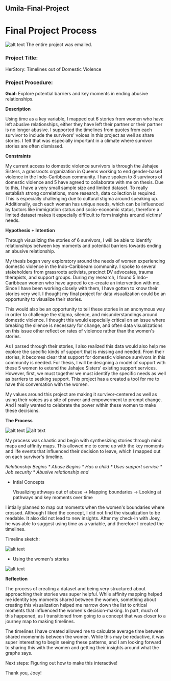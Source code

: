 ## Umila-Final-Project
# Final Project Process

![alt text](https://github.com/umila2/Umila-Final-Project/blob/master/Part%201-100.jpg)
The entire project was emailed.

### Project Title: 
HerStory: Timelines out of Domestic Violence

### Project Procedure: 
**Goal:**
Explore potential barriers and key moments in ending abusive relationships.  

**Description**

Using time as a key variable, I mapped out 6 stories from women who have left abusive relationships, either they have left their partner or their partner is no longer abusive.
I supported the timelines from quotes from each survivor to include the survivors' voices in this project as well as share stories. I felt that was especially important in a climate where survivor stories are often dismissed.


**Constraints**

My current access to domestic violence survivors is through the Jahajee Sisters, a grassroots organization in Queens working to end gender-based violence in the Indo-Caribbean community.  I have spoken to 8 survivors of domestic violence and 5 have agreed to collaborate with me on thesis.  Due to this, I have a very small sample size and limited dataset.  To really establish strong correlations, more research, data collection is required. This is especially challenging due to cultural stigma around speaking up.  Additionally, each each woman has unique needs, which can be influenced by factors like immigration status and socio-economic status, therefore a limited dataset makes it especially difficult to form insights around victims' needs.

**Hypothesis + Intention**

Through visualizing the stories of 6 survivors, I will be able to identify relationships between key moments and potential barriers towards ending an abusive relationship.

My thesis began very exploratory around the needs of women experiencing domestic violence in the Indo-Caribbeam community.   I spoke to several stakeholders from grassroots activists, precinct DV advocates, trauma therapists, and support groups. During my research, I found 5 Indo-Caribbean women who have agreed to co-create an intervention with me.  Since I have been working closely with them, I have gotten to know their stories very well. I thought my final project for data visualization could be an opportunity to visualize their stories.

This would also be an opportunity to tell these stories in an anonymous way in order to challenge the stigma, silence, and misunderstandings around domestic violence.  I thought this would especially critical on an issue where breaking the silence is necessary for change, and often data visualizations on this issue other reflect on rates of violence rather than the women's stories.

As I parsed through their stories, I also realized this data would also help me explore the specific kinds of support that is missing and needed.  From their stories, it becomes clear that support for domestic violence survivors in this community is needed. For thesis, I will be designing a model of support with these 5 women to extend the Jahajee Sisters' existing support services.  However, first, we must together we must identify the specific needs as well as barriers to seeking support. This project has a created a tool for me to have this conversation with the women. 

My values around this project are making it survivor-centered as well as using their voices as a site of power and empowerment to prompt change.  And I really wanted to celebrate the power within these women to make these decisions.

**The Process**

![alt text](https://github.com/umila2/Umila-Final-Project/blob/master/_affinity%20map.png) 
![alt text](https://github.com/umila2/Umila-Final-Project/blob/master/_mind%20map.png)


My process was chaotic and begin with synthesizing stories through mind maps and affinity maps.  This allowed me to come up with the key moments and life events that influenced their decision to leave, which I mapped out on each survivor's timeline.

*Relationship Begins * Abuse Begins * Has a child * Uses support service * Job security * Abusive relationship end*

* Intial Concepts

   Visualizing athways out of abuse -> Mapping boundaries -> Looking at pathways and key moments over time
   
 I intially planned to map out moments when the women's boundaries where crossed.  Although I liked the concept, I did not find the visualization to be readable.  It also did not lead to new insights.  After my check-in with Joey, he was able to suggest using time as a variable, and therefore I created the timelines.
 
 Timeline sketch:
 
 ![alt text](https://github.com/umila2/Umila-Final-Project/blob/master/_timeline.png)
 
 * Using the women's stories
 
 ![alt text](https://github.com/umila2/Umila-Final-Project/blob/master/_story.png)
   
  **Reflection**
  
  The process of creating a dataset and being very structured about approaching their stories was super helpful.  While affinity mapping helped me identity key moments shared between the women, something about creating this visualization helped me narrow down the list to critical moments that influenced the women's decision-making.  In part, much of this happened, as I transitioned from going to a concept that was closer to a journey map to making timelines. 
  
The timelines I have created allowed me to calculate average time between shared momemnts between the women.  While this may be reductive, it was super interesting to begin seeing these patterns, and I am looking forward to sharing this with the women and getting their insights around what the graphs says.
  
  Next steps: Figuring out how to make this interactive!
  
  Thank you, Joey!
  
  
